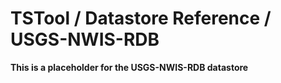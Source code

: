 # TSTool / Datastore Reference / USGS-NWIS-RDB #

**This is a placeholder for the USGS-NWIS-RDB datastore**
